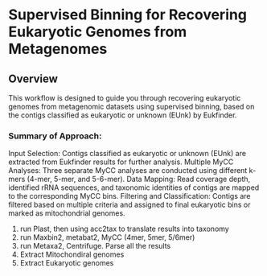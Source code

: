 # Supervised Binning for Recovering Eukaryotic Genomes from Metagenomes

## Overview

This workflow is designed to guide you through recovering eukaryotic genomes from metagenomic datasets using supervised binning, based on the contigs classified as eukaryotic or unknown (EUnk) by Eukfinder.

### Summary of Approach:
Input Selection: Contigs classified as eukaryotic or unknown (EUnk) are extracted from Eukfinder results for further analysis.
Multiple MyCC Analyses: Three separate MyCC analyses are conducted using different k-mers (4-mer, 5-mer, and 5-6-mer).
Data Mapping: Read coverage depth, identified rRNA sequences, and taxonomic identities of contigs are mapped to the corresponding MyCC bins.
Filtering and Classification: Contigs are filtered based on multiple criteria and assigned to final eukaryotic bins or marked as mitochondrial genomes.


1. run Plast, then using acc2tax to translate results into taxonomy
2. run Maxbin2, metabat2, MyCC (4mer, 5mer, 5/6mer)
3. run Metaxa2, Centrifuge. Parse all the results
4. Extract Mitochondiral genomes
5. Extract Eukaryotic genomes
